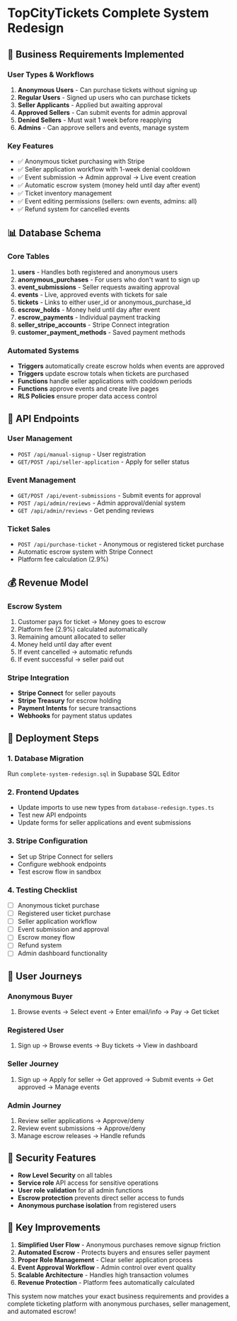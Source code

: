 # TopCityTickets Complete System Redesign

## 🎯 Business Requirements Implemented

### User Types & Workflows
1. **Anonymous Users** - Can purchase tickets without signing up
2. **Regular Users** - Signed up users who can purchase tickets
3. **Seller Applicants** - Applied but awaiting approval
4. **Approved Sellers** - Can submit events for admin approval
5. **Denied Sellers** - Must wait 1 week before reapplying
6. **Admins** - Can approve sellers and events, manage system

### Key Features
- ✅ Anonymous ticket purchasing with Stripe
- ✅ Seller application workflow with 1-week denial cooldown
- ✅ Event submission → Admin approval → Live event creation
- ✅ Automatic escrow system (money held until day after event)
- ✅ Ticket inventory management
- ✅ Event editing permissions (sellers: own events, admins: all)
- ✅ Refund system for cancelled events

## 📊 Database Schema

### Core Tables
1. **users** - Handles both registered and anonymous users
2. **anonymous_purchases** - For users who don't want to sign up
3. **event_submissions** - Seller requests awaiting approval
4. **events** - Live, approved events with tickets for sale
5. **tickets** - Links to either user_id or anonymous_purchase_id
6. **escrow_holds** - Money held until day after event
7. **escrow_payments** - Individual payment tracking
8. **seller_stripe_accounts** - Stripe Connect integration
9. **customer_payment_methods** - Saved payment methods

### Automated Systems
- **Triggers** automatically create escrow holds when events are approved
- **Triggers** update escrow totals when tickets are purchased
- **Functions** handle seller applications with cooldown periods
- **Functions** approve events and create live pages
- **RLS Policies** ensure proper data access control

## 🔧 API Endpoints

### User Management
- `POST /api/manual-signup` - User registration
- `GET/POST /api/seller-application` - Apply for seller status

### Event Management
- `GET/POST /api/event-submissions` - Submit events for approval
- `POST /api/admin/reviews` - Admin approval/denial system
- `GET /api/admin/reviews` - Get pending reviews

### Ticket Sales
- `POST /api/purchase-ticket` - Anonymous or registered ticket purchase
- Automatic escrow system with Stripe Connect
- Platform fee calculation (2.9%)

## 💰 Revenue Model

### Escrow System
1. Customer pays for ticket → Money goes to escrow
2. Platform fee (2.9%) calculated automatically  
3. Remaining amount allocated to seller
4. Money held until day after event
5. If event cancelled → automatic refunds
6. If event successful → seller paid out

### Stripe Integration
- **Stripe Connect** for seller payouts
- **Stripe Treasury** for escrow holding
- **Payment Intents** for secure transactions
- **Webhooks** for payment status updates

## 🚀 Deployment Steps

### 1. Database Migration
Run `complete-system-redesign.sql` in Supabase SQL Editor

### 2. Frontend Updates
- Update imports to use new types from `database-redesign.types.ts`
- Test new API endpoints
- Update forms for seller applications and event submissions

### 3. Stripe Configuration
- Set up Stripe Connect for sellers
- Configure webhook endpoints
- Test escrow flow in sandbox

### 4. Testing Checklist
- [ ] Anonymous ticket purchase
- [ ] Registered user ticket purchase  
- [ ] Seller application workflow
- [ ] Event submission and approval
- [ ] Escrow money flow
- [ ] Refund system
- [ ] Admin dashboard functionality

## 📱 User Journeys

### Anonymous Buyer
1. Browse events → Select event → Enter email/info → Pay → Get ticket

### Registered User  
1. Sign up → Browse events → Buy tickets → View in dashboard

### Seller Journey
1. Sign up → Apply for seller → Get approved → Submit events → Get approved → Manage events

### Admin Journey
1. Review seller applications → Approve/deny
2. Review event submissions → Approve/deny  
3. Manage escrow releases → Handle refunds

## 🔐 Security Features

- **Row Level Security** on all tables
- **Service role** API access for sensitive operations
- **User role validation** for all admin functions
- **Escrow protection** prevents direct seller access to funds
- **Anonymous purchase isolation** from registered users

## 🎉 Key Improvements

1. **Simplified User Flow** - Anonymous purchases remove signup friction
2. **Automated Escrow** - Protects buyers and ensures seller payment
3. **Proper Role Management** - Clear seller application process
4. **Event Approval Workflow** - Admin control over event quality
5. **Scalable Architecture** - Handles high transaction volumes
6. **Revenue Protection** - Platform fees automatically calculated

This system now matches your exact business requirements and provides a complete ticketing platform with anonymous purchases, seller management, and automated escrow!
